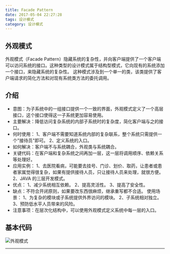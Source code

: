 ```yaml
---
title: Facade Pattern
date: 2017-05-04 22:27:28
tags: 设计模式
category: 设计模式
---
```

## 外观模式
外观模式（Facade Pattern）隐藏系统的复杂性，并向客户端提供了一个客户端可以访问系统的接口。这种类型的设计模式属于结构型模式，它向现有的系统添加一个接口，来隐藏系统的复杂性。
这种模式涉及到一个单一的类，该类提供了客户端请求的简化方法和对现有系统类方法的委托调用。

## 介绍
* 意图：为子系统中的一组接口提供一个一致的界面，外观模式定义了一个高层接口，这个接口使得这一子系统更加容易使用。
* 主要解决：降低访问复杂系统的内部子系统时的复杂度，简化客户端与之的接口。
* 何时使用： 1、客户端不需要知道系统内部的复杂联系，整个系统只需提供一个"接待员"即可。 2、定义系统的入口。
* 如何解决：客户端不与系统耦合，外观类与系统耦合。
* 关键代码：在客户端和复杂系统之间再加一层，这一层将调用顺序、依赖关系等处理好。
* 应用实例： 1、去医院看病，可能要去挂号、门诊、划价、取药，让患者或患者家属觉得很复杂，如果有提供接待人员，只让接待人员来处理，就很方便。 2、JAVA 的三层开发模式。
* 优点： 1、减少系统相互依赖。 2、提高灵活性。 3、提高了安全性。
* 缺点：不符合开闭原则，如果要改东西很麻烦，继承重写都不合适。
使用场景： 1、为复杂的模块或子系统提供外界访问的模块。 2、子系统相对独立。 3、预防低水平人员带来的风险。
* 注意事项：在层次化结构中，可以使用外观模式定义系统中每一层的入口。

## 基本代码
![外观模式](Facade.png)
***

